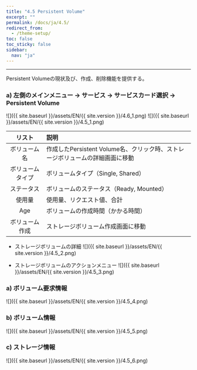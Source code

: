 ```yaml
---
title: "4.5 Persistent Volume"
excerpt: ""
permalink: /docs/ja/4.5/
redirect_from:
  - /theme-setup/
toc: false
toc_sticky: false
sidebar:
  nav: "ja"
---
```


---
Persistent Volumeの現状及び、作成、削除機能を提供する。

### a\) 左側のメインメニュー → サービス → サービスカード選択 → Persistent Volume
![]({{ site.baseurl }}/assets/EN/{{ site.version }}/4.6_1.png)
![]({{ site.baseurl }}/assets/EN/{{ site.version }}/4.5_1.png)

| **リスト** | **説明**                                    |
| :---: | :--- |
| ボリューム名  | 作成したPersistent Volume名、クリック時、ストレージボリュームの詳細画面に移動 |
| ボリュームタイプ  | ボリュームタイプ（Single, Shared）                     |
| ステータス   | ボリュームのステータス（Ready, Mounted）                    |
| 使用量  | 使用量、リクエスト値、合計                              |
|  Age   | ボリュームの作成時間（かかる時間）                               |
| ボリューム作成 | ストレージボリューム作成画面に移動 |

* ストレージボリュームの詳細
![]({{ site.baseurl }}/assets/EN/{{ site.version }}/4.5_2.png)

* ストレージボリュームのアクションメニュー
![]({{ site.baseurl }}/assets/EN/{{ site.version }}/4.5_3.png)

### a\) ボリューム要求情報
![]({{ site.baseurl }}/assets/EN/{{ site.version }}/4.5_4.png)

### b\) ボリューム情報
![]({{ site.baseurl }}/assets/EN/{{ site.version }}/4.5_5.png)

### c\) ストレージ情報
![]({{ site.baseurl }}/assets/EN/{{ site.version }}/4.5_6.png)
